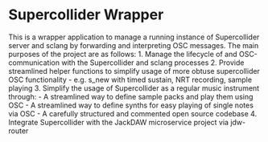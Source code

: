 # Supercollider Wrapper
This is a wrapper application to manage a running instance of Supercollider server
	and sclang by forwarding and interpreting OSC messages. 
The main purposes of the project are as follows:
	1. Manage the lifecycle of and OSC-communication with the Supercollider and sclang processes
	2. Provide streamlined helper functions to simplify usage of more obtuse supercollider OSC functionality
		- e.g. s_new with timed sustain, NRT recording, sample playing
	3. Simplify the usage of Supercollider as a regular music instrument through:
		- A streamlined way to define sample packs and play them using OSC
		- A streamlined way to define synths for easy playing of single notes via OSC
		- A carefully structured and commented open source codebase
	4. Integrate Supercollider with the JackDAW microservice project via jdw-router